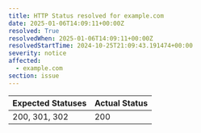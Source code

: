 ```yaml
---
title: HTTP Status resolved for example.com
date: 2025-01-06T14:09:11+00:00Z
resolved: True
resolvedWhen: 2025-01-06T14:09:11+00:00Z
resolvedStartTime: 2024-10-25T21:09:43.191474+00:00
severity: notice
affected:
  - example.com
section: issue
---
```


| Expected Statuses | Actual Status  |
|-------------------|----------------|
| 200, 301, 302 | 200 |
